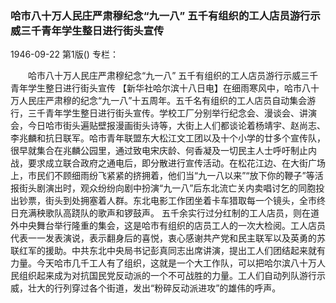 ### 哈市八十万人民庄严肃穆纪念“九一八”  五千有组织的工人店员游行示威三千青年学生整日进行街头宣传

1946-09-22
第1版()
专栏：

　　哈市八十万人民庄严肃穆纪念“九一八”
    五千有组织的工人店员游行示威三千青年学生整日进行街头宣传
    【新华社哈尔滨十八日电】在细雨寒风中，哈市八十万人民庄严肃穆的纪念“九一八”十五周年。五千名有组织的工人店员自动集会游行，三千青年学生整日进行街头宣传。学校工厂分别举行纪念会、漫谈会、讲演会，今日哈市街头遍贴壁报漫画街头诗等，大街上人们都谈论着杨靖宇、赵尚志、李兆麟和抗日联军。哈市青年联盟东大松江文工团以及十个小学的廿多个宣传队，很早就集合在兆麟公园里，通过致电宋庆龄、何香凝及一切民主人士呼吁制止内战，要求成立联合政府之通电后，即分散进行宣传活动。在松花江边、在大街广场上，市民们不顾细雨纷飞紧紧的挤拥着，他们当“九一八以来”“放下你的鞭子”等活报街头剧演出时，观众纷纷向剧中扮演“九一八”后东北流亡关内卖唱讨乞的同胞投出钞票，街头到处拥塞着人群。东北电影工作团坐着卡车猎取每一个镜头，全市终日充满秧歌队高跷队的歌声和锣鼓声。
    五千余实行过分红制的工人店员，则在道外中央舞台举行隆重的集会，这是哈市有组织的店员工人的一次大检阅。工人店员代表一一发表演说，表示翻身后的喜悦，衷心感谢共产党和民主联军以及英勇的苏联红军的援助。中共东北中央局书记彭真同志出席讲演，提出工人们团结起来就有力量。今天哈市几千工人有了组织，这就是一个大工作队，可以把哈尔滨八十万人民组织起来成为对抗国民党反动派的一个不可战胜的力量。工人们自动列队游行示威，壮大的行列穿过各个街道，发出“粉碎反动派进攻”的雄伟的呼声。
